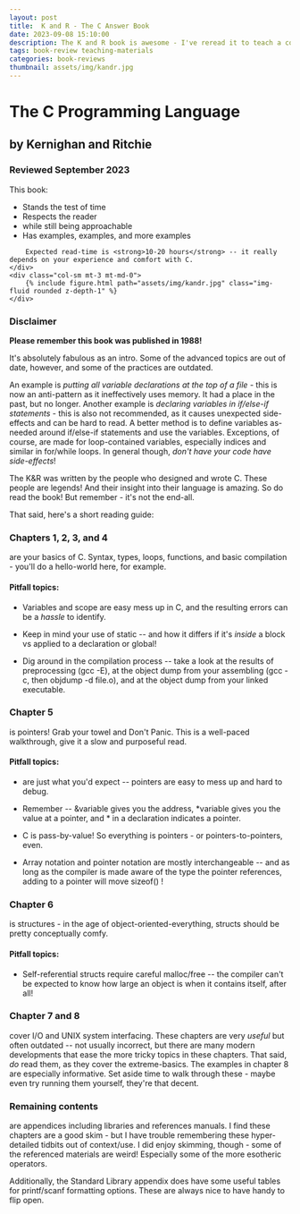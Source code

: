 ```yaml
---
layout: post
title:  K and R - The C Answer Book
date: 2023-09-08 15:10:00
description: The K and R book is awesome - I've reread it to teach a course!
tags: book-review teaching-materials
categories: book-reviews
thumbnail: assets/img/kandr.jpg
---
```

# The C Programming Language
## by Kernighan and Ritchie
### Reviewed September 2023


<div class="row mt-3">
    <div class="col-sm mt-3 mt-md-0">
        This book:
        <ul>
            <li>Stands the test of time</li>
            <li>Respects the reader</li>
            <li>while still being approachable</li>
            <li>Has examples, examples, and more examples</li>
        </ul>

        Expected read-time is <strong>10-20 hours</strong> -- it really depends on your experience and comfort with C.
    </div>
    <div class="col-sm mt-3 mt-md-0">
        {% include figure.html path="assets/img/kandr.jpg" class="img-fluid rounded z-depth-1" %}
    </div>
</div>

### Disclaimer
**Please remember this book was published in 1988!**

It's absolutely fabulous as an intro. Some of the advanced topics are out of date, however, and some of the practices are outdated.

An example is *putting all variable declarations at the top of a file* - this is now an anti-pattern as it ineffectively uses memory.
It had a place in the past, but no longer.
Another example is *declaring variables in if/else-if statements* - this is also not recommended, as it causes unexpected side-effects and can be hard to read.
A better method is to define variables as-needed around if/else-if statements and use the variables.
Exceptions, of course, are made for loop-contained variables, especially indices and similar in for/while loops. 
In general though, *don't have your code have side-effects*!

The K&R was written by the people who designed and wrote C. These people are legends! And their insight into their language is amazing.
So do read the book! But remember - it's not the end-all.

That said, here's a short reading guide:

### Chapters 1, 2, 3, and 4
are your basics of C. Syntax, types, loops, functions, and basic compilation - you'll do a hello-world here, for example.

#### Pitfall topics:

- Variables and scope are easy mess up in C, and the resulting errors can be a _hassle_ to identify.

- Keep in mind your use of static -- and how it differs if it's *inside* a block vs applied to a declaration or global!

- Dig around in the compilation process -- take a look at the results of preprocessing (gcc -E), at the object dump from your assembling (gcc -c, then objdump -d file.o), and at the object dump from your linked executable.

### Chapter 5
is pointers! Grab your towel and Don't Panic. This is a well-paced walkthrough, give it a slow and purposeful read.

#### Pitfall topics:
- are just what you'd expect -- pointers are easy to mess up and hard to debug.

- Remember -- &variable gives you the address, \*variable gives you the value at a pointer, and \* in a declaration indicates a pointer.

- C is pass-by-value! So everything is pointers - or pointers-to-pointers, even.

- Array notation and pointer notation are mostly interchangeable -- and as long as the compiler is made aware of the type the pointer references, adding to a pointer will move sizeof() !

### Chapter 6
is structures - in the age of object-oriented-everything, structs should be pretty conceptually comfy.

#### Pitfall topics:
- Self-referential structs require careful malloc/free -- the compiler can't be expected to know how large an object is when it contains itself, after all!

### Chapter 7 and 8
cover I/O and UNIX system interfacing. These chapters are very *useful* but often outdated -- not usually incorrect, but there are many modern developments that ease the more tricky topics in these chapters. That said, *do* read them, as they cover the extreme-basics. The examples in chapter 8 are especially informative. Set aside time to walk through these - maybe even try running them yourself, they're that decent.

### Remaining contents
are appendices including libraries and references manuals. I find these chapters are a good skim - but I have trouble remembering these hyper-detailed tidbits out of context/use. I did enjoy skimming, though - some of the referenced materials are weird! Especially some of the more esotheric operators.

Additionally, the Standard Library appendix does have some useful tables for printf/scanf formatting options. These are always nice to have handy to flip open.
